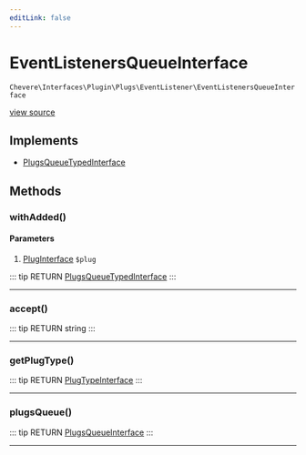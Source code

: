 ```yaml
---
editLink: false
---
```


# EventListenersQueueInterface

`Chevere\Interfaces\Plugin\Plugs\EventListener\EventListenersQueueInterface`

[view source](https://github.com/chevere/chevere/blob/master/interfaces/Plugin/Plugs/EventListener/EventListenersQueueInterface.php)

## Implements

- [PlugsQueueTypedInterface](../../PlugsQueueTypedInterface.md)

## Methods

### withAdded()

#### Parameters

1. [PlugInterface](../../PlugInterface.md) `$plug`

::: tip RETURN
[PlugsQueueTypedInterface](../../PlugsQueueTypedInterface.md)
:::

---

### accept()

::: tip RETURN
string
:::

---

### getPlugType()

::: tip RETURN
[PlugTypeInterface](../../PlugTypeInterface.md)
:::

---

### plugsQueue()

::: tip RETURN
[PlugsQueueInterface](../../PlugsQueueInterface.md)
:::

---
